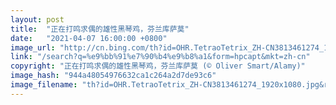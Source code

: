 ```yaml
---
layout: post
title:  "正在打鸣求偶的雄性黑琴鸡，芬兰库萨莫"
date:   "2021-04-07 16:00:00 +0800"
image_url: "http://cn.bing.com/th?id=OHR.TetraoTetrix_ZH-CN3813461274_1920x1080.jpg&rf=LaDigue_1920x1080.jpg&pid=hp"
link: "/search?q=%e9%bb%91%e7%90%b4%e9%b8%a1&form=hpcapt&mkt=zh-cn"
copyright: "正在打鸣求偶的雄性黑琴鸡，芬兰库萨莫 (© Oliver Smart/Alamy)"
image_hash: "944a48054976632ca1c264a2d7de93c6"
image_filename: "th?id=OHR.TetraoTetrix_ZH-CN3813461274_1920x1080.jpg&rf=LaDigue_1920x1080.jpg&pid=hp"
---
```

